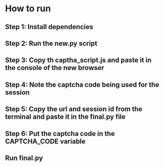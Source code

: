 # How to run

## Step 1: Install dependencies

## Step 2: Run the new.py script

## Step 3: Copy th captha_script.js and paste it in the console of the new browser

## Step 4: Note the captcha code being used for the session

## Step 5: Copy the url and session id from the terminal and paste it in the final.py file

## Step 6: Put the captcha code in the CAPTCHA_CODE variable

## Run final.py